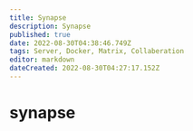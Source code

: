 ```yaml
---
title: Synapse
description: Synapse
published: true
date: 2022-08-30T04:38:46.749Z
tags: Server, Docker, Matrix, Collaberation
editor: markdown
dateCreated: 2022-08-30T04:27:17.152Z
---
```

# synapse